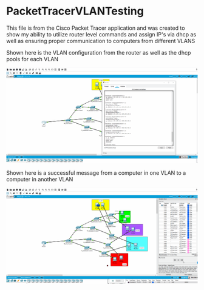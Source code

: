# PacketTracerVLANTesting
This file is from the Cisco Packet Tracer application and was created to show my ability to utilize router level commands and assign IP's via dhcp as well as ensuring proper communication to computers from different VLANS

Shown here is the VLAN configuration from the router as well as the dhcp pools for each VLAN

<img src = "VLANS.gif">

Shown here is a successful message from a computer in one VLAN to a computer in another VLAN

<img src = "message.gif">
